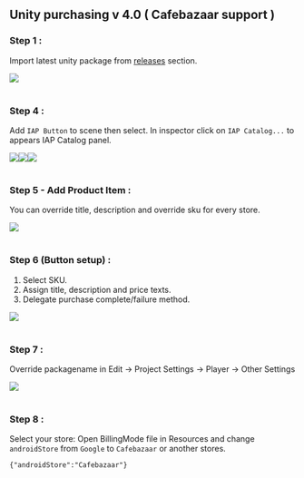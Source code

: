 ## Unity purchasing v 4.0 ( Cafebazaar support )



### Step 1 :
Import latest unity package from [releases](https://github.com/manjav/unitypurchasing-cafebazaar/releases) section.


<img src="https://github.com/manjav/unitypurchasing-cafebazaar/blob/master/images/Unity-package.png?raw=true"/><br/><br/>

### Step 4 :
Add `IAP Button` to scene then select. In inspector click on `IAP Catalog...` to appears IAP Catalog panel.

<img src="https://github.com/manjav/unitypurchasing-cafebazaar/blob/master/images/Button-add.png?raw=true"/><img src="https://github.com/manjav/unitypurchasing-cafebazaar/blob/master/images/Button-inspector.png?raw=true"/><img src="https://github.com/manjav/unitypurchasing-cafebazaar/blob/master/images/Catalog.png?raw=true"/><br/><br/>

### Step 5 - Add Product Item :
You can override title, description and override sku for every store.

<img src="https://github.com/manjav/unitypurchasing-cafebazaar/blob/master/images/Catalog-fill.png?raw=true"/><br/><br/>

### Step 6 (Button setup) :
1. Select SKU.
2. Assign title, description and price texts.
3. Delegate purchase complete/failure method.

<img src="https://github.com/manjav/unitypurchasing-cafebazaar/blob/master/images/Button-setup.png?raw=true"/><br/><br/>

### Step 7 :
Override packagename in Edit -> Project Settings -> Player -> Other Settings

<img src="https://github.com/manjav/unitypurchasing-cafebazaar/blob/master/images/Override-packagename.png?raw=true"/><br/><br/>

### Step 8 :
Select your store: Open BillingMode file in Resources and change `androidStore` from `Google` to `Cafebazaar` or another stores.
```
{"androidStore":"Cafebazaar"}
```